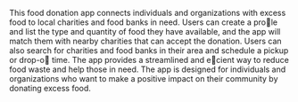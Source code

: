 This food donation app connects individuals and organizations with excess food to local charities and
food banks in need.
Users can create a prole and list the type and quantity of food they have available, and the app will
match them with nearby charities that can accept the donation.
Users can also search for charities and food banks in their area and schedule a pickup or drop-o time.
The app provides a streamlined and ecient way to reduce food waste and help those in need.
The app is designed for individuals and organizations who want to make a positive impact on their
community by donating excess food.

